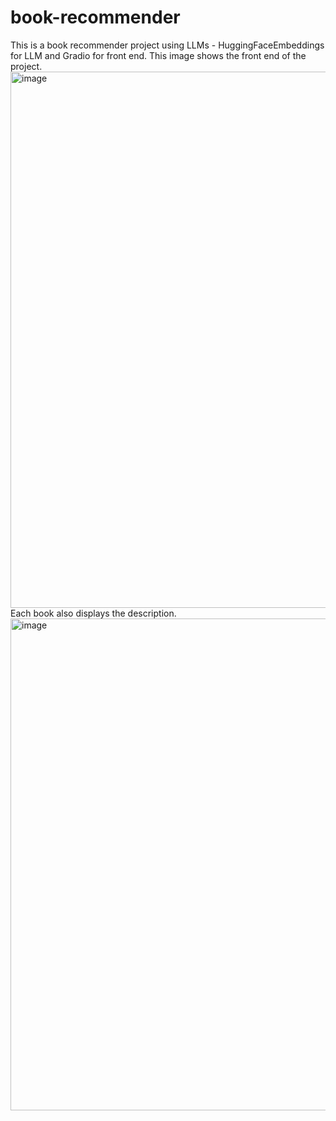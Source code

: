 # book-recommender
This is a book recommender project using LLMs - HuggingFaceEmbeddings for LLM and Gradio for front end.
This image shows the front end of the project.
<img width="1920" height="858" alt="image" src="https://github.com/user-attachments/assets/64fdb9ac-2159-4b78-970d-c715cdd5c9c7" />
Each book also displays the description.
<img width="1920" height="787" alt="image" src="https://github.com/user-attachments/assets/2c2d565b-3061-490d-b9bf-9a753fd4e318" />



